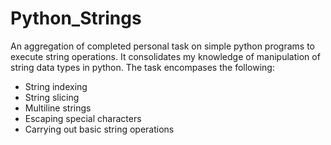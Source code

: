 # Python_Strings

An aggregation of completed personal task on simple python programs to execute string operations. It consolidates my knowledge of manipulation of string data types in python. The task encompases the following:

- String indexing
- String slicing
- Multiline strings
- Escaping special characters
- Carrying out basic string operations

